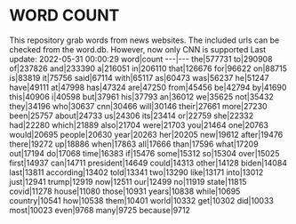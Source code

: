 # WORD COUNT
This repository grab words from news websites. The included urls can be checked from the word.db.
However, now only CNN is supported
Last update: 2022-05-31 00:00:29
word|count
---|---
the|577731
to|290908
of|237826
and|233390
a|216051
in|206110
that|126676
for|96622
on|88715
is|83819
it|75756
said|67114
with|65117
as|60473
was|56237
he|51247
have|49111
at|47998
has|47324
are|47250
from|45456
be|42794
by|41690
this|40906
i|40598
but|37961
his|37793
an|36012
we|35625
not|35432
they|34196
who|30637
cnn|30466
will|30146
their|27661
more|27230
been|25757
about|24733
us|24306
its|23414
or|22759
she|22332
had|22280
which|21889
also|21704
were|21703
you|21464
one|20763
would|20695
people|20630
year|20263
her|20205
new|19612
after|19476
there|19272
up|18886
when|17863
all|17666
than|17596
what|17209
out|17194
do|17068
time|16383
if|15476
some|15312
so|15304
over|15025
first|14937
can|14711
president|14649
could|14313
other|14128
biden|14084
last|13811
according|13402
told|13341
two|13290
like|13171
into|13012
just|12941
trump|12919
now|12511
our|12499
no|11919
state|11815
covid|11278
house|11080
those|10931
years|10838
while|10695
country|10541
how|10538
them|10401
world|10332
get|10302
did|10033
most|10023
even|9768
many|9725
because|9712
